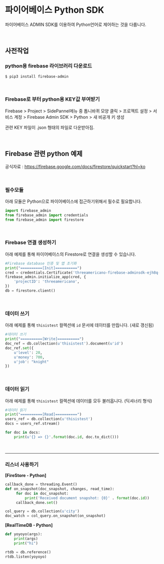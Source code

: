 # 파이어베이스 Python SDK

파이어베이스 ADMIN SDK를 이용하여 Python언어로 제어하는 것을 다룹니다.

<br>

## 사전작업

### python용 firebase 라이브러리 다운로드

```bash
$ pip3 install firebase-admin
```

<br>

### Firebase로 부터 python용 KEY값 부여받기

Firebase > Project > SidePannel메뉴 중 톱니바퀴 모양 클릭 > 프로젝트 설정 > 서비스 계정 > Firebase Admin SDK > Python > 새 비공개 키 생성

관련 KEY 파일이 .json 형태의 파일로 다운받아짐.

<br>

## Firebase 관련 python 예제

공식자료 : https://firebase.google.com/docs/firestore/quickstart?hl=ko

<br>

###  필수모듈

아래 모듈은 Python으로 파이어베이스에 접근하기위해서 필수로 필요합니다.

```python
import firebase_admin
from firebase_admin import credentials
from firebase_admin import firestore
```

<br>

### Firebase 연결 생성하기

아래 예제를 통해 파이어베이스의 Firestore로 연결을 생성할 수 있습니다.

```python
#Firebase database 인증 및 앱 초기화
print("==========[Init]==========")
cred = credentials.Certificate('threeamericano-firebase-adminsdk-ejh8q-d74c5b0c68.json')
firebase_admin.initialize_app(cred, {
	'projectID': 'threeamericano',
})
db = firestore.client()
```

<br>

### 데이터 쓰기

아래 예제를 통해 `thisistest` 컬렉션에 `id` 문서에 데이터를 만듭니다. (새로 갱신됨)

```python
#데이터 쓰기
print("==========[Write]==========")
doc_ref = db.collection(u'thisistest').document(u'id')
doc_ref.set({
    u'level': 20,
    u'money': 700,
    u'job': "knight"
})
```

<br>

### 데이터 읽기

아래 예제를 통해 `thisistest` 컬렉션에 데이터를 모두 불러옵니다. (딕셔너리 형식)

```python
#데이터 읽기
print("==========[Read]==========")
users_ref = db.collection(u'thisistest')
docs = users_ref.stream()

for doc in docs:
    print(u'{} => {}'.format(doc.id, doc.to_dict()))
```

<br>

---

### 리스너 사용하기

**[FireStore - Python]**

```python
callback_done = threading.Event()
def on_snapshot(doc_snapshot, changes, read_time):
     for doc in doc_snapshot:
         print('Received document snapshot: {0}' . format(doc.id))
     callback_done.set()

col_query = db.collection(u'city')
doc_watch = col_query.on_snapshot(on_snapshot)
```

**[RealTimeDB - Python]**

```python
def yoyoyo(args):
    print(args)
    print("hi")

rtdb = db.reference()
rtdb.listen(yoyoyo)
```



